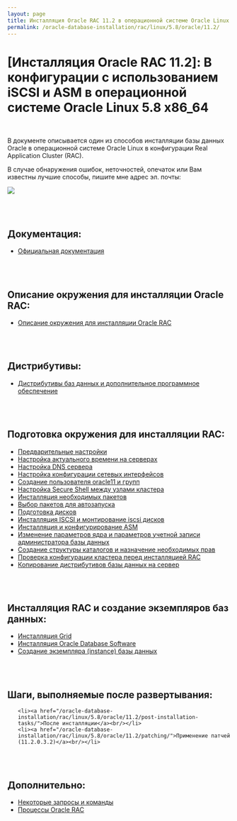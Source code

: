 ```yaml
---
layout: page
title: Инсталляция Oracle RAC 11.2 в операционной системе Oracle Linux 5.8 x86_64
permalink: /oracle-database-installation/rac/linux/5.8/oracle/11.2/
---
```


# [Инсталляция Oracle RAC 11.2]: В конфигурации с использованием iSCSI и ASM в операционной системе Oracle Linux 5.8 x86_64


<br/>


В документе описывается один из способов инсталляции базы данных Oracle в операционной системе Oracle Linux в конфигурации Real Application Cluster (RAC).


В случае обнаружения ошибок, неточностей, опечаток или Вам известны лучшие способы, пишите мне адрес эл. почты:


<div>
	<img src="http://img.fotografii.org/a3333333mail.gif" border="0">
</div>

<br/><br/>

## Документация:

<ul>
	<li><a href="/oracle-database-installation/rac/linux/5.8/oracle/11.2/docs/">Официальная документация</a><br/></li>
</ul>


<br/><br/>

## Описание окружения для инсталляции Oracle RAC:

<ul>
	<li><a href="/oracle-database-installation/rac/linux/5.8/oracle/11.2/environment-description/">Описание окружения для инсталляции Oracle RAC</a><br/></li>
</ul>


<br/><br/>
<h2>Дистрибутивы:</h2>


<ul>
	<li><a href="/oracle-database-installation/rac/linux/5.8/oracle/11.2/distrib/">Дистрибутивы баз данных и дополнительное программное обеспечение</a><br/></li>
</ul>

<br/><br/>

## Подготовка окружения для инсталляции RAC:


<ul>
	<li><a href="/oracle-database-installation/rac/linux/5.8/oracle/11.2/setup-os-parameters-before-begin/">Предварительные настройки</a><br/></li>
	<li><a href="/oracle-database-installation/rac/linux/5.8/oracle/11.2/setup-actual-time/">Настройка актуального времени на серверах</a><br/></li>
	<li><a href="/oracle-database-installation/rac/linux/5.8/oracle/11.2/setup-dns-server/">Настройка DNS сервера</a><br/></li>
	<li><a href="/oracle-database-installation/rac/linux/5.8/oracle/11.2/network-interfaces/">Настройка конфигурации сетевых интерфейсов</a><br/></li>
	<li><a href="/oracle-database-installation/rac/linux/5.8/oracle/11.2/users-and-groups-creation/">Создание пользователя oracle11 и групп</a><br/></li>
	<li><a href="/oracle-database-installation/rac/linux/5.8/oracle/11.2/secure-shell-between-nodes/">Настройка Secure Shell между узлами кластера</a><br/></li>
	<li><a href="/oracle-database-installation/rac/linux/5.8/oracle/11.2/install-mandatory-packages/">Инсталляция необходимых пакетов</a><br/></li>
	<li><a href="/oracle-database-installation/rac/linux/5.8/oracle/11.2/autostart-only-packages-what-needed/">Выбор пакетов для автозапуска</a><br/></li>
	<li><a href="/oracle-database-installation/rac/linux/5.8/oracle/11.2/prepare-hdd-to-install-oracle/">Подготовка дисков</a><br/></li>
	<li><a href="/oracle-database-installation/rac/linux/5.8/oracle/11.2/prepare-iscsi-discs/">Инсталляция ISCSI и монтирование iscsi дисков</a><br/></li>
	<li><a href="/oracle-database-installation/rac/linux/5.8/oracle/11.2/prepare-asm-discs/">Инсталляция и конфигурирование ASM</a><br/></li>
	<li><a href="/oracle-database-installation/rac/linux/5.8/oracle/11.2/prepare-kernel-parameters-and-user-environments/">Изменение параметров ядра и параметров учетной записи администратора базы данных</a><br/></li>
	<li><a href="/oracle-database-installation/rac/linux/5.8/oracle/11.2/create-folder-structure-and-user-permissions/">Создание структуры каталогов и назначение необходимых прав</a><br/></li>
	<li><a href="/oracle-database-installation/rac/linux/5.8/oracle/11.2/check-environment-before-install/">Проверка конфигурации кластера перед инсталляцией RAC</a><br/></li>
	<li><a href="/oracle-database-installation/rac/linux/5.8/oracle/11.2/copy-oracle-distrib-on-server/">Копирование дистрибутивов базы данных на сервер</a><br/></li>
</ul>

<br/><br/>

## Инсталляция RAC и создание экземпляров баз данных:


<ul>
	<li><a href="/oracle-database-installation/rac/linux/5.8/oracle/11.2/grid-installation/">Инсталляция Grid</a><br/></li>
	<li><a href=" /oracle-database-installation/rac/linux/5.8/oracle/11.2/oracle-database-software-installation/">Инсталляция Oracle Database Software</a><br/></li>
	<li><a href="/oracle-database-installation/rac/linux/5.8/oracle/11.2/oracle-instance-creation/">Создание экземпляра (instance) базы данных</a><br/></li>
</ul>


<br/><br/>

## Шаги, выполняемые после развертывания:


<ul>

	<li><a href="/oracle-database-installation/rac/linux/5.8/oracle/11.2/post-installation-tasks/">После инсталляции</a><br/></li>
	<li><a href="/oracle-database-installation/rac/linux/5.8/oracle/11.2/patching/">Применение патчей (11.2.0.3.2)</a><br/></li>
</ul>


<br/><br/>

## Дополнительно:


<ul>
    <li><a href="/oracle-database-installation/rac/linux/5.8/oracle/11.2/tests/">Некоторые запросы и команды</a><br/></li>
    <li><a href="/oracle-database-installation/rac/linux/5.8/oracle/11.2/process/">Процессы Oracle RAC</a><br/></li>
</ul>
